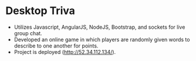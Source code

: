 # Desktop Triva

* Utilizes Javascript, AngularJS, NodeJS, Bootstrap, and sockets for live group chat. 
* Developed an online game in which players are randomly given words to describe to one another for points. 
* Project is deployed (http://52.34.112.134/). 
